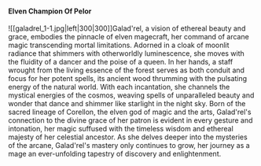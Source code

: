 #### Elven Champion Of Pelor
![[galadrel_1-1.jpg|left|300|300]]Galad'rel, a vision of ethereal beauty and grace, embodies the pinnacle of elven magecraft, her command of arcane magic transcending mortal limitations. Adorned in a cloak of moonlit radiance that shimmers with otherworldly luminescence, she moves with the fluidity of a dancer and the poise of a queen. In her hands, a staff wrought from the living essence of the forest serves as both conduit and focus for her potent spells, its ancient wood thrumming with the pulsating energy of the natural world. With each incantation, she channels the mystical energies of the cosmos, weaving spells of unparalleled beauty and wonder that dance and shimmer like starlight in the night sky. Born of the sacred lineage of Corellon, the elven god of magic and the arts, Galad'rel's connection to the divine grace of her patron is evident in every gesture and intonation, her magic suffused with the timeless wisdom and ethereal majesty of her celestial ancestor. As she delves deeper into the mysteries of the arcane, Galad'rel's mastery only continues to grow, her journey as a mage an ever-unfolding tapestry of discovery and enlightenment.